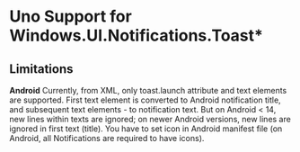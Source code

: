 # Uno Support for Windows.UI.Notifications.Toast*

## Limitations

**Android**
Currently, from XML, only toast.launch attribute and text elements are supported.
First text element is converted to Android notification title, and subsequent text elements - to notification text. But on Android < 14, new lines within texts are ignored; on newer Android versions, new lines are ignored in first text (title).
You have to set icon in Android manifest file (on Android, all Notifications are required to have icons).
